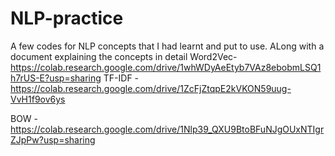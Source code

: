 # NLP-practice
A few codes for NLP concepts that I had learnt and put to use. ALong with a document explaining the concepts in detail
Word2Vec- https://colab.research.google.com/drive/1whWDyAeEtyb7VAz8ebobmLSQ1h7rUS-E?usp=sharing
TF-IDF - https://colab.research.google.com/drive/1ZcFjZtqpE2kVKON59uug-VvH1f9ov6ys

BOW - https://colab.research.google.com/drive/1Nlp39_QXU9BtoBFuNJgOUxNTIgrZJpPw?usp=sharing
